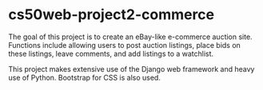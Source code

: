 # cs50web-project2-commerce

The goal of this project is to create an eBay-like e-commerce auction site. Functions include allowing users to post auction listings, place bids on these listings, leave comments, and add listings to a watchlist.

This project makes extensive use of the Django web framework and heavy use of Python. Bootstrap for CSS is also used.
